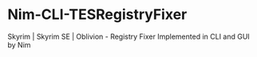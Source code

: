 # Nim-CLI-TESRegistryFixer
Skyrim | Skyrim SE | Oblivion - Registry Fixer Implemented in CLI and GUI by Nim
